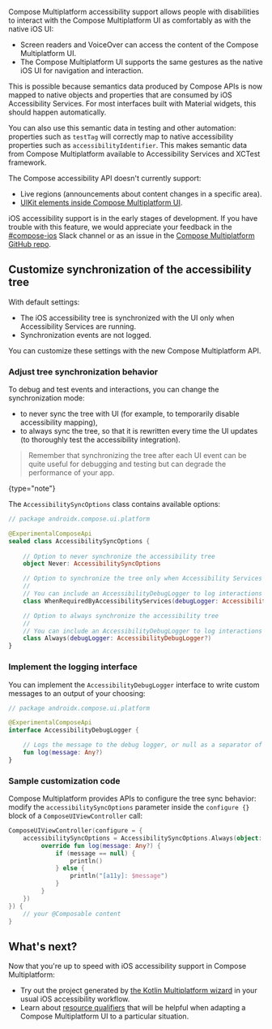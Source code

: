 [//]: # (title: Support for iOS accessibility features)

Compose Multiplatform accessibility support allows people with disabilities to interact with the Compose Multiplatform UI
as comfortably as with the native iOS UI:
* Screen readers and VoiceOver can access the content of the Compose Multiplatform UI.
* The Compose Multiplatform UI supports the same gestures as the native iOS UI for navigation and interaction.

This is possible because semantics data produced by Compose APIs is now mapped to native objects and properties
that are consumed by iOS Accessibility Services. For most interfaces built with Material widgets, this should happen
automatically.

You can also use this semantic data in testing and other automation: properties such as `testTag` will correctly map
to native accessibility properties such as `accessibilityIdentifier`. This makes semantic data from Compose Multiplatform available
to Accessibility Services and XCTest framework.

The Compose accessibility API doesn't currently support:
* Live regions (announcements about content changes in a specific area).
* [UIKit elements inside Compose Multiplatform UI](compose-ios-ui-integration.md#use-uikit-inside-compose-multiplatform). 

iOS accessibility support is in the early stages of development. If you have trouble with this feature,
we would appreciate your feedback in the [#compose-ios](https://kotlinlang.slack.com/archives/C0346LWVBJ4/p1678888063176359)
Slack channel or as an issue in the [Compose Multiplatform GitHub repo](https://github.com/JetBrains/compose-multiplatform/issues). 

## Customize synchronization of the accessibility tree 

With default settings:
* The iOS accessibility tree is synchronized with the UI only when Accessibility Services are running.
* Synchronization events are not logged.

You can customize these settings with the new Compose Multiplatform API.

### Adjust tree synchronization behavior

To debug and test events and interactions, you can change the synchronization mode:
* to never sync the tree with UI (for example, to temporarily disable accessibility mapping),
* to always sync the tree, so that it is rewritten every time the UI updates (to thoroughly test the accessibility integration).

> Remember that synchronizing the tree after each UI event can be quite useful for debugging and testing but can degrade
> the performance of your app.
>
{type="note"}

The `AccessibilitySyncOptions` class contains available options:

```kotlin
// package androidx.compose.ui.platform

@ExperimentalComposeApi
sealed class AccessibilitySyncOptions {
    
    // Option to never synchronize the accessibility tree
    object Never: AccessibilitySyncOptions

    // Option to synchronize the tree only when Accessibility Services are running
    //
    // You can include an AccessibilityDebugLogger to log interactions and tree syncing events
    class WhenRequiredByAccessibilityServices(debugLogger: AccessibilityDebugLogger?)

    // Option to always synchronize the accessibility tree
    //
    // You can include an AccessibilityDebugLogger to log interactions and tree syncing events
    class Always(debugLogger: AccessibilityDebugLogger?)
}
```

### Implement the logging interface

You can implement the `AccessibilityDebugLogger` interface to write custom messages to an output of your choosing:

```kotlin
// package androidx.compose.ui.platform

@ExperimentalComposeApi
interface AccessibilityDebugLogger {

    // Logs the message to the debug logger, or null as a separator of log blobs
    fun log(message: Any?)
}
```

### Sample customization code

Compose Multiplatform provides APIs to configure the tree sync behavior:
modify the `accessibilitySyncOptions` parameter inside the `configure {}` block of a `ComposeUIViewController` call:

```kotlin
ComposeUIViewController(configure = {
    accessibilitySyncOptions = AccessibilitySyncOptions.Always(object: AccessibilityDebugLogger {
         override fun log(message: Any?) {
             if (message == null) {
                 println()
             } else { 
                 println("[a11y]: $message") 
             } 
         } 
    })
}) {
    // your @Composable content
}
```

## What's next?

Now that you're up to speed with iOS accessibility support in Compose Multiplatform:
* Try out the project generated by [the Kotlin Multiplatform wizard](https://kmp.jetbrains.com/) in your usual iOS accessibility workflow.
* Learn about [resource qualifiers](compose-images-resources.md) that will be helpful when adapting
a Compose Multiplatform UI to a particular situation.